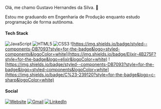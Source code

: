 Olá, me chamo Gustavo Hernandes da Silva. 👋

Estou me graduando em Engenharia de Produção enquanto estudo programação de forma autônoma. 

#### Tech Stack
![JavaScript](https://img.shields.io/badge/javascript-%23323330.svg?style=for-the-badge&logo=javascript&logoColor=%23F7DF1E) 
![HTML5](https://img.shields.io/badge/html5-%23E34F26.svg?style=for-the-badge&logo=html5&logoColor=white) 
![CSS3](https://img.shields.io/badge/css3-%231572B6.svg?style=for-the-badge&logo=css3&logoColor=white) 
![https://img.shields.io/badge/styled--components-DB7093?style=for-the-badge&logo=styled-components&logoColor=white](https://img.shields.io/badge/Elixir-4B275F?style=for-the-badge&logo=elixir&logoColor=white)
![https://img.shields.io/badge/styled--components-DB7093?style=for-the-badge&logo=styled-components&logoColor=white](https://img.shields.io/badge/C%23-239120?style=for-the-badge&logo=c-sharp&logoColor=white)

#### Social
[![Website](https://img.shields.io/badge/website-000000?style=for-the-badge&logo=About.me&logoColor=white)](https://gustavohernandes.netlify.app/)
[![Gmail](https://img.shields.io/badge/Gmail-D14836?style=for-the-badge&logo=gmail&logoColor=white)](mailto:gustavo.hernandes.s11@gmail.com)
[![LinkedIn](https://img.shields.io/badge/LinkedIn-0077B5?style=for-the-badge&logo=linkedin&logoColor=white)](https://www.linkedin.com/in/gustavo-hernandes-11/)
